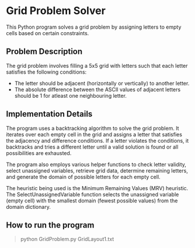 # Grid Problem Solver

This Python program solves a grid problem by assigning letters to empty cells based on certain constraints.

## Problem Description

The grid problem involves filling a 5x5 grid with letters such that each letter satisfies the following conditions:
- The letter should be adjacent (horizontally or vertically) to another letter.
- The absolute difference between the ASCII values of adjacent letters should be 1 for atleast one neighbouring letter.

## Implementation Details

The program uses a backtracking algorithm to solve the grid problem. It iterates over each empty cell in the grid and assigns a letter that satisfies the adjacency and difference conditions. If a letter violates the conditions, it backtracks and tries a different letter until a valid solution is found or all possibilities are exhausted.

The program also employs various helper functions to check letter validity, select unassigned variables, retrieve grid data, determine remaining letters, and generate the domain of possible letters for each empty cell.

The heuristic being used is the Minimum Remaining Values (MRV) heuristic. The SelectUnassignedVariable function selects the unassigned variable (empty cell) with the smallest domain (fewest possible values) from the domain dictionary.

## How to run the program
> python GridProblem.py GridLayout1.txt
